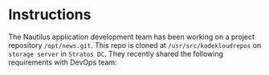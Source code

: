 # Instructions

The Nautilus application development team has been working on a project repository `/opt/news.git`. This repo is cloned at `/usr/src/kodekloudrepos` on `storage server` in `Stratos DC`.  They recently shared the following requirements with DevOps team:
